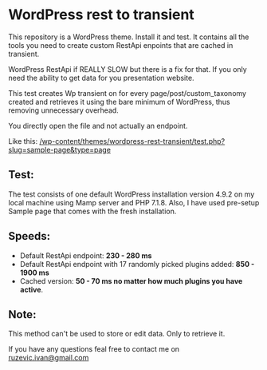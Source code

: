 # WordPress rest to transient

This repository is a WordPress theme. Install it and test. It contains all the tools you need to create custom RestApi enpoints that are cached in transient.

WordPress RestApi if REALLY SLOW but there is a fix for that. If you only need the ability to get data for you presentation website.

This test creates Wp transient on for every page/post/custom_taxonomy created and retrieves it using the bare minimum of WordPress, thus removing unnecessary overhead. 

You directly open the file and not actually an endpoint. 

Like this:
[/wp-content/themes/wordpress-rest-transient/test.php?slug=sample-page&type=page](/wp-content/themes/wordpress-rest-transient/test.php?slug=sample-page&type=page)

## Test:
The test consists of one default WordPress installation version 4.9.2 on my local machine using Mamp server and PHP 7.1.8. Also, I have used pre-setup Sample page that comes with the fresh installation.

## Speeds:
* Default RestApi endpoint: **230 - 280 ms**
* Default RestApi endpoint with 17 randomly picked plugins added: **850 - 1900 ms**
* Cached version: **50 - 70 ms no matter how much plugins you have active**.

## Note:
This method can't be used to store or edit data. Only to retrieve it.

If you have any questions feal free to contact me on [ruzevic.ivan@gmail.com](https://github.com/iruzevic/)

